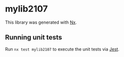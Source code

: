 # mylib2107

This library was generated with [Nx](https://nx.dev).

## Running unit tests

Run `nx test mylib2107` to execute the unit tests via [Jest](https://jestjs.io).
